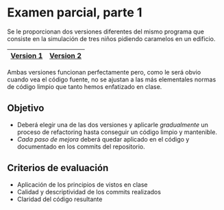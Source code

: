 # Examen parcial, parte 1

Se le proporcionan dos versiones diferentes del mismo programa que consiste en la simulación de tres niños pidiendo caramelos en un edificio.

<div align=center>

|[Version 1](../src/Main.java)|[Version 2](../src/MainV2.java)|
|-|-|

</div>

Ambas versiones funcionan perfectamente pero, como le será obvio cuando vea el código fuente, no se ajustan a las más elementales normas de código limpio que tanto hemos enfatizado en clase.

## Objetivo

- Deberá elegir una de las dos versiones y aplicarle *gradualmente* un proceso de refactoring hasta conseguir un código limpio y mantenible.
- *Cada paso de mejora* deberá quedar aplicado en el código y documentado en los commits del repositorio.

## Criterios de evaluación

- Aplicación de los principios de vistos en clase
- Calidad y descriptividad de los commits realizados
- Claridad del código resultante
